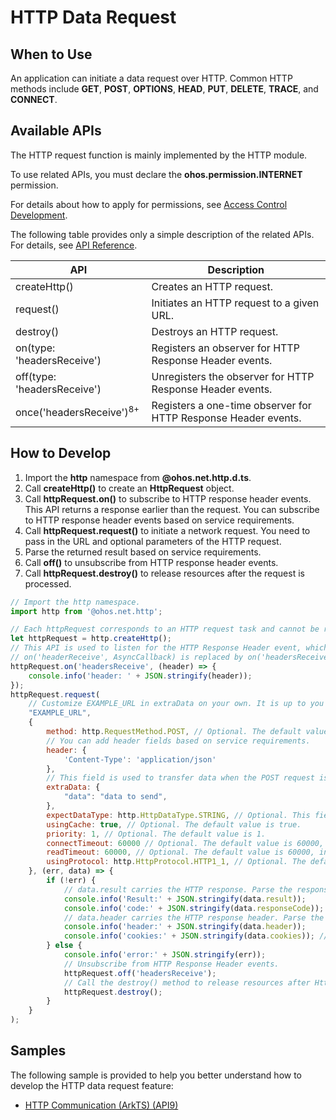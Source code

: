 # HTTP Data Request

## When to Use

An application can initiate a data request over HTTP. Common HTTP methods include **GET**, **POST**, **OPTIONS**, **HEAD**, **PUT**, **DELETE**, **TRACE**, and **CONNECT**.

## Available APIs

The HTTP request function is mainly implemented by the HTTP module.

To use related APIs, you must declare the **ohos.permission.INTERNET** permission.

For details about how to apply for permissions, see [Access Control Development](../security/accesstoken-guidelines.md).

The following table provides only a simple description of the related APIs. For details, see [API Reference](../reference/apis/js-apis-http.md).

| API                                   | Description                           |
| ----------------------------------------- | ----------------------------------- |
| createHttp()                              | Creates an HTTP request.                 |
| request()                                 | Initiates an HTTP request to a given URL.    |
| destroy()                                 | Destroys an HTTP request.                     |
| on(type: 'headersReceive')                | Registers an observer for HTTP Response Header events.    |
| off(type: 'headersReceive')               | Unregisters the observer for HTTP Response Header events.|
| once\('headersReceive'\)<sup>8+</sup>     | Registers a one-time observer for HTTP Response Header events.|

## How to Develop

1. Import the **http** namespace from **@ohos.net.http.d.ts**.
2. Call **createHttp()** to create an **HttpRequest** object.
3. Call **httpRequest.on()** to subscribe to HTTP response header events. This API returns a response earlier than the request. You can subscribe to HTTP response header events based on service requirements.
4. Call **httpRequest.request()** to initiate a network request. You need to pass in the URL and optional parameters of the HTTP request.
5. Parse the returned result based on service requirements.
6. Call **off()** to unsubscribe from HTTP response header events.
7. Call **httpRequest.destroy()** to release resources after the request is processed.

```js
// Import the http namespace.
import http from '@ohos.net.http';

// Each httpRequest corresponds to an HTTP request task and cannot be reused.
let httpRequest = http.createHttp();
// This API is used to listen for the HTTP Response Header event, which is returned earlier than the result of the HTTP request. It is up to you whether to listen for HTTP Response Header events.
// on('headerReceive', AsyncCallback) is replaced by on('headersReceive', Callback) since API version 8.
httpRequest.on('headersReceive', (header) => {
    console.info('header: ' + JSON.stringify(header));
});
httpRequest.request(
    // Customize EXAMPLE_URL in extraData on your own. It is up to you whether to add parameters to the URL.
    "EXAMPLE_URL",
    {
        method: http.RequestMethod.POST, // Optional. The default value is http.RequestMethod.GET.
        // You can add header fields based on service requirements.
        header: {
            'Content-Type': 'application/json'
        },
        // This field is used to transfer data when the POST request is used.
        extraData: {
            "data": "data to send",
        },
        expectDataType: http.HttpDataType.STRING, // Optional. This field specifies the type of the return data.
        usingCache: true, // Optional. The default value is true.
        priority: 1, // Optional. The default value is 1.
        connectTimeout: 60000 // Optional. The default value is 60000, in ms.
        readTimeout: 60000, // Optional. The default value is 60000, in ms.
        usingProtocol: http.HttpProtocol.HTTP1_1, // Optional. The default protocol type is automatically specified by the system.
    }, (err, data) => {
        if (!err) {
            // data.result carries the HTTP response. Parse the response based on service requirements.
            console.info('Result:' + JSON.stringify(data.result));
            console.info('code:' + JSON.stringify(data.responseCode));
            // data.header carries the HTTP response header. Parse the content based on service requirements.
            console.info('header:' + JSON.stringify(data.header));
            console.info('cookies:' + JSON.stringify(data.cookies)); // 8+
        } else {
            console.info('error:' + JSON.stringify(err));
            // Unsubscribe from HTTP Response Header events.
            httpRequest.off('headersReceive');
            // Call the destroy() method to release resources after HttpRequest is complete.
            httpRequest.destroy();
        }
    }
);
```

## Samples
The following sample is provided to help you better understand how to develop the HTTP data request feature:

- [HTTP Communication (ArkTS) (API9)](https://gitee.com/openharmony/codelabs/tree/master/NetworkManagement/SmartChatEtsOH)
